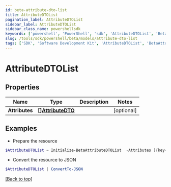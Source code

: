 ```yaml
---
id: beta-attribute-dto-list
title: AttributeDTOList
pagination_label: AttributeDTOList
sidebar_label: AttributeDTOList
sidebar_class_name: powershellsdk
keywords: ['powershell', 'PowerShell', 'sdk', 'AttributeDTOList', 'BetaAttributeDTOList'] 
slug: /tools/sdk/powershell/beta/models/attribute-dto-list
tags: ['SDK', 'Software Development Kit', 'AttributeDTOList', 'BetaAttributeDTOList']
---
```



# AttributeDTOList

## Properties

Name | Type | Description | Notes
------------ | ------------- | ------------- | -------------
**Attributes** | [**[]AttributeDTO**](attribute-dto) |  | [optional] 

## Examples

- Prepare the resource
```powershell
$AttributeDTOList = Initialize-BetaAttributeDTOList  -Attributes [{key=iscPrivacy, name=Privacy, multiselect=false, status=active, type=governance, objectTypes=[all], description=Specifies the level of privacy associated with an access item., values=[{value=public, name=Public, status=active}]}]
```

- Convert the resource to JSON
```powershell
$AttributeDTOList | ConvertTo-JSON
```


[[Back to top]](#) 

